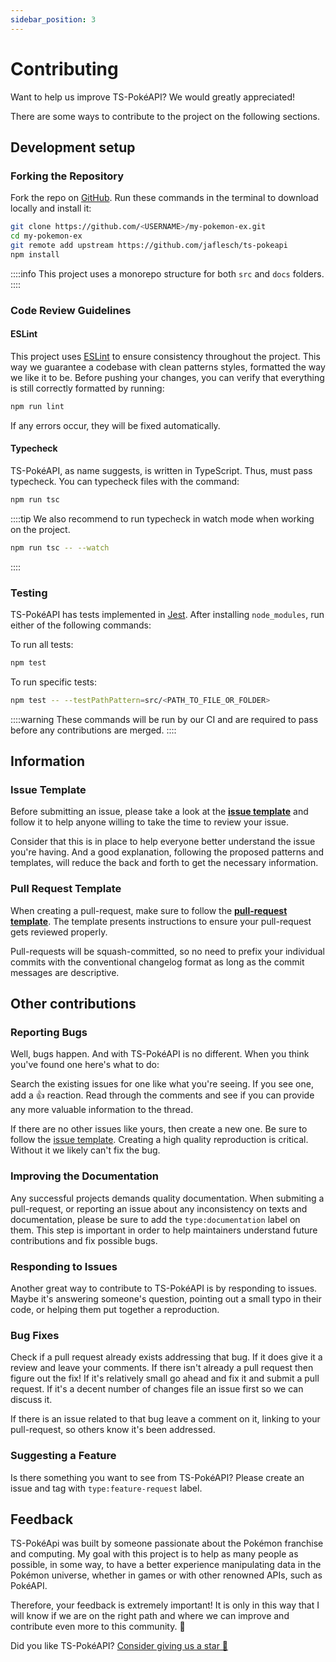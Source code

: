 ```yaml
---
sidebar_position: 3
---
```


# Contributing

Want to help us improve TS-PokéAPI? We would greatly appreciated!

There are some ways to contribute to the project on the following sections.

## Development setup

### Forking the Repository
Fork the repo on [GitHub](https://github.com/jaflesch/ts-pokeapi). Run these commands in the terminal to download locally and install it:
```bash npm2yarn
git clone https://github.com/<USERNAME>/my-pokemon-ex.git
cd my-pokemon-ex
git remote add upstream https://github.com/jaflesch/ts-pokeapi
npm install
```

::::info
This project uses a monorepo structure for both `src` and `docs` folders.
::::

### Code Review Guidelines

#### ESLint
This project uses [ESLint](https://eslint.org/docs/latest/use/getting-started) to ensure consistency throughout the project. This way we guarantee a codebase with clean patterns  styles,  formatted the way we like it to be. Before pushing your changes, you can verify that everything is still correctly formatted by running:

```bash npm2yarn
npm run lint
```

If any errors occur, they will be fixed automatically.


#### Typecheck

TS-PokéAPI, as name suggests, is written in TypeScript. Thus, must pass typecheck. You can typecheck files with the command:

```bash npm2yarn
npm run tsc
```

::::tip
We also recommend to run typecheck in watch mode when working on the project.

```bash npm2yarn
npm run tsc -- --watch
```
::::

### Testing
TS-PokéAPI has tests implemented in [Jest](https://jestjs.io/docs/getting-started). After installing `node_modules`, run either of the following commands:

To run all tests:
```bash npm2yarn
npm test
```

To run specific tests:
```bash npm2yarn
npm test -- --testPathPattern=src/<PATH_TO_FILE_OR_FOLDER>
```

::::warning
These commands will be run by our CI and are required to pass before any contributions are merged.
::::

## Information
### Issue Template
Before submitting an issue, please take a look at the [**issue template**](https://github.com/jaflesch/ts-pokeapi/blob/main/.github/ISSUE_TEMPLATE) and follow it to help anyone willing to take the time to review your issue. 

Consider that this is in place to help everyone better understand the issue you're having. And a good explanation, following the proposed patterns and templates, will reduce the back and forth to get the necessary information.

### Pull Request Template
When creating a pull-request, make sure to follow the [**pull-request template**](https://github.com/jaflesch/ts-pokeapi/blob/main/.github/pull_request_template.md). The template presents instructions to ensure your pull-request gets reviewed properly.

Pull-requests will be squash-committed, so no need to prefix your individual commits with the conventional changelog format as long as the commit messages are descriptive.

## Other contributions
### Reporting Bugs
Well, bugs happen. And with TS-PokéAPI is no different. When you think you've found one here's what to do:

Search the existing issues for one like what you're seeing. If you see one, add a 👍 reaction. Read through the comments and see if you can provide any more valuable information to the thread.

If there are no other issues like yours, then create a new one. Be sure to follow the [issue template](https://github.com/jaflesch/ts-pokeapi/blob/main/.github/ISSUE_TEMPLATE).
Creating a high quality reproduction is critical. Without it we likely can't fix the bug.

### Improving the Documentation
Any successful projects demands quality documentation. When submiting a pull-request, or reporting an issue about any inconsistency on texts and documentation, please be sure to add the `type:documentation` label on them. This step is important in order to help maintainers understand future contributions and fix possible bugs.


### Responding to Issues
Another great way to contribute to TS-PokéAPI is by responding to issues. Maybe it's answering someone's question, pointing out a small typo in their code, or helping them put together a reproduction.

### Bug Fixes
Check if a pull request already exists addressing that bug. If it does give it a review and leave your comments.
If there isn't already a pull request then figure out the fix! If it's relatively small go ahead and fix it and submit a pull request. If it's a decent number of changes file an issue first so we can discuss it.

If there is an issue related to that bug leave a comment on it, linking to your pull-request, so others know it's been addressed.

### Suggesting a Feature
Is there something you want to see from TS-PokéAPI? Please create an issue and tag with `type:feature-request` label.

## Feedback

TS-PokéApi was built by someone passionate about the Pokémon franchise and computing.
My goal with this project is to help as many people as possible, in some way, to have a better experience manipulating data in the Pokémon universe, whether in games or with other renowned APIs, such as PokéAPI.


Therefore, your feedback is extremely important! It is only in this way that I will know if we are on the right path and where we can improve and contribute even more to this community. 💙

Did you like TS-PokéAPI? [Consider giving us a star 🌟](https://github.com/jaflesch/ts-pokeapi)
